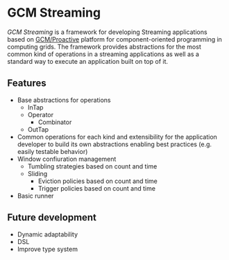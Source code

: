 # GCM Streaming
*GCM Streaming* is a framework for developing Streaming applications based on [GCM/Proactive](https://github.com/scale-proactive/scale-proactive) platform for component-oriented programming in computing grids. The framework provides abstractions for the most common kind of operations in a streaming applications as well as a standard way to execute an application built on top of it.

## Features
* Base abstractions for operations
  * InTap
  * Operator
    * Combinator
  * OutTap
* Common operations for each kind and extensibility for the application developer to build its own abstractions enabling best practices (e.g. easily testable behavior)
* Window confiuration management
  * Tumbling strategies based on count and time
  * Sliding
    * Eviction policies based on count and time
    * Trigger policies based on count and time
* Basic runner

## Future development
* Dynamic adaptability
* DSL
* Improve type system
